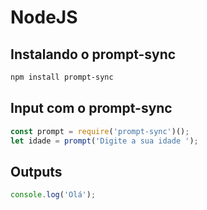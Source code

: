 # NodeJS

## Instalando o prompt-sync

~~~bash
npm install prompt-sync
~~~

## Input com o prompt-sync

~~~javascript
const prompt = require('prompt-sync')();
let idade = prompt('Digite a sua idade ');
~~~

## Outputs

~~~javascript
console.log('Olá');
~~~
